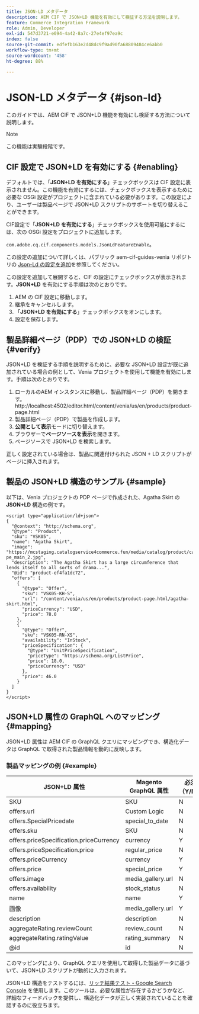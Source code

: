 ```yaml
---
title: JSON-LD メタデータ
description: AEM CIF で JSON+LD 機能を有効にして検証する方法を説明します。
feature: Commerce Integration Framework
role: Admin, Developer
exl-id: 547d3721-e094-4a42-8a7c-27e4ef97ea9c
index: false
source-git-commit: edfefb163e2d48dc9f9ad90fa68809484ce6abb0
workflow-type: tm+mt
source-wordcount: '458'
ht-degree: 88%

---
```


# JSON-LD メタデータ {#json-ld}

このガイドでは、AEM CIF で JSON+LD 機能を有効にし検証する方法について説明します。

>[!NOTE]
>
> この機能は実験段階です。

## CIF 設定で JSON+LD を有効にする {#enabling}

デフォルトでは、「**JSON+LD を有効にする**」チェックボックスは CIF 設定に表示されません。この機能を有効にするには、チェックボックスを表示するために必要な OSGi 設定がプロジェクトに含まれている必要があります。この設定により、ユーザーは製品ページで JSON+LD スクリプトのサポートを切り替えることができます。

CIF設定で「**JSON+LD を有効にする**」チェックボックスを使用可能にするには、次の OSGi 設定をプロジェクトに追加します。

`com.adobe.cq.cif.components.models.JsonLdFeatureEnable`。

この設定の追加について詳しくは、パブリック aem-cif-guides-venia リポジトリの [Json-Ld の設定を追加](https://github.com/adobe/aem-cif-guides-venia/blob/main/ui.config/src/main/content/jcr_root/apps/venia/osgiconfig/config/com.adobe.cq.cif.components.models.JsonLdFeatureEnable.cfg.json)を参照してください。

この設定を追加して展開すると、CIF の設定にチェックボックスが表示されます。**JSON+LD** を有効にする手順は次のとおりです。

1. AEM の CIF 設定に移動します。
1. 継承をキャンセルします。
1. 「**JSON+LD を有効にする**」チェックボックスをオンにします。
1. 設定を保存します。

## 製品詳細ページ（PDP）での JSON+LD の検証 {#verify}

JSON+LD を検証する手順を説明するために、必要な JSON+LD 設定が既に追加されている場合の例として、Venia プロジェクトを使用して機能を有効にします。手順は次のとおりです。

1. ローカルのAEM インスタンスに移動し、製品詳細ページ（PDP）を開きます。http://localhost:4502/editor.html/content/venia/us/en/products/product-page.html
1. 製品詳細ページ（PDP）で製品を作成します。
1. **公開として表示**&#x200B;モードに切り替えます。
1. ブラウザーで&#x200B;**ページソースを表示**&#x200B;を開きます。
1. ページソースで JSON+LD を検索します。

正しく設定されている場合は、製品に関連付けられた JSON + LD スクリプトがページに挿入されます。

## 製品の JSON+LD 構造のサンプル {#sample}

以下は、Venia プロジェクトの PDP ページで作成された、Agatha Skirt の **JSON+LD** 構造の例です。

```
<script type="application/ld+json">
{
  "@context": "http://schema.org",
  "@type": "Product",
  "sku": "VSK05",
  "name": "Agatha Skirt",
  "image": "https://mcstaging.catalogservice4commerce.fun/media/catalog/product/cache/926ea6fc2ad48a7202ff4587b6c2768e/v/s/vsk05-pe_main_2.jpg",
  "description": "The Agatha Skirt has a large circumference that lends itself to all sorts of drama...",
  "@id": "product-ef4fa1dc72",
  "offers": [
    {
      "@type": "Offer",
      "sku": "VSK05-KH-S",
      "url": "/content/venia/us/en/products/product-page.html/agatha-skirt.html",
      "priceCurrency": "USD",
      "price": 78.0
    },
    {
      "@type": "Offer",
      "sku": "VSK05-RN-XS",
      "availability": "InStock",
      "priceSpecification": {
        "@type": "UnitPriceSpecification",
        "priceType": "https://schema.org/ListPrice",
        "price": 18.0,
        "priceCurrency": "USD"
      },
      "price": 46.0
    }
  ]
}
</script>
```

## JSON+LD 属性の GraphQL へのマッピング {#mapping}

JSON+LD 属性は AEM CIF の GraphQL クエリにマッピングでき、構造化データは GraphQL で取得された製品情報を動的に反映します。

### 製品マッピングの例 {#example}

| JSON+LD 属性 | Magento GraphQL 属性 | 必須（Y/N） |
|---------------------------------|-------------------|---|
| SKU | SKU | N |
| offers.url | Custom Logic | N |
| offers.SpecialPricedate | special_to_date | N |
| offers.sku | SKU | N |
| offers.priceSpecification.priceCurrency | currency | Y |
| offers.priceSpecification.price | regular_price | N |
| offers.priceCurrency | currency | Y |
| offers.price | special_price | Y |
| offers.image | media_gallery.url | N |
| offers.availability | stock_status | N |
| name | name | Y |
| 画像 | media_gallery.url | Y |
| description | description | N |
| aggregateRating.reviewCount | review_count | N |
| aggregateRating.ratingValue | rating_summary | N |
| @id | id | N |

このマッピングにより、GraphQL クエリを使用して取得した製品データに基づいて、JSON+LD スクリプトが動的に入力されます。

JSON+LD 構造をテストするには、[リッチ結果テスト - Google Search Console](https://search.google.com/test/rich-results/result?id=wtU3LVIEM8H7Aaf5qqK9qw) を使用します。このツールは、必要な属性が存在するかどうかなど、詳細なフィードバックを提供し、構造化データが正しく実装されていることを確認するのに役立ちます。
